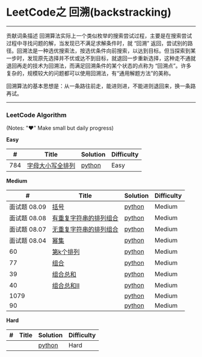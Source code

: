 # LeetCode之 回溯(backstracking)

---

贡献词条描述
回溯算法实际上一个类似枚举的搜索尝试过程，主要是在搜索尝试过程中寻找问题的解，当发现已不满足求解条件时，就 “回溯” 返回，尝试别的路径。回溯法是一种选优搜索法，按选优条件向前搜索，以达到目标。但当探索到某一步时，发现原先选择并不优或达不到目标，就退回一步重新选择，这种走不通就退回再走的技术为回溯法，而满足回溯条件的某个状态的点称为 “回溯点”。许多复杂的，规模较大的问题都可以使用回溯法，有“通用解题方法”的美称。

回溯算法的基本思想是：从一条路往前走，能进则进，不能进则退回来，换一条路再试。

---
 
### LeetCode Algorithm

(Notes: "&hearts;" Make small but daily progress)

**Easy**

| # | Title | Solution | Difficulty |
|---| ----- | -------- | ---------- |
|784|[字母大小写全排列](https://leetcode-cn.com/problems/letter-case-permutation/) | [python](./daily/784_2020-06-15.md)|Easy|
 



**Medium**

| # | Title | Solution | Difficulty |
|---| ----- | -------- | ---------- |
|面试题 08.09|[括号](https://leetcode-cn.com/problems/bracket-lcci/)| [python](./daily/面试0809_2020-06-18.md)|Medium|
|面试题 08.08| [有重复字符串的排列组合](https://leetcode-cn.com/problems/permutation-ii-lcci/)| [python](./daily/面试0808_2020-06-15.md)|Medium|
|面试题 08.07| [无重复字符串的排列组合](https://leetcode-cn.com/problems/permutation-i-lcci/)| [python](./daily/面试0807_2020-06-17.md)|Medium|
|面试题 08.04| [幂集](https://leetcode-cn.com/problems/power-set-lcci/)| [python](./daily/面试0804_2020-06-16.md)|Medium|
|60|[第k个排列](https://leetcode-cn.com/problems/permutation-sequence/)| [python](./daily/60_2020-06-17.md)|Medium|
|77|[组合](https://leetcode-cn.com/problems/combinations/)| [python](./daily/77_2020-06-16.md)|Medium|
|39| [组合总和](https://leetcode-cn.com/problems/combination-sum/)| [python](./daily/39_2020-06-19.md)|Medium|
|40| [组合总和II](https://leetcode-cn.com/problems/combination-sum-ii/)| [python](./daily/40_2020-06-19.md)|Medium|
|1079| [](https://leetcode-cn.com/problems/letter-tile-possibilities/)| [python](./daily/1079_2020-06-20.md)|Medium|
|90| [](https://leetcode-cn.com/problems/subsets-ii/)| [python](./daily/90_2020-06-20.md)|Medium|
  
**Hard**

| # | Title | Solution | Difficulty |
|---| ----- | -------- | ---------- |
| | | [python](./daily/23_2020-05-03.md)|Hard|
 